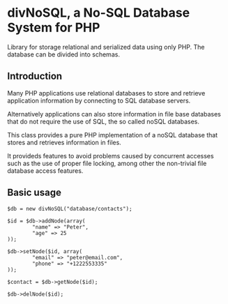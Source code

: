 divNoSQL, a No-SQL Database System for PHP  
==========================================
Library for storage relational and serialized data using only PHP. The database can be divided into schemas.

Introduction
------------
Many PHP applications use relational databases to store and retrieve application information by connecting to SQL database servers.

Alternatively applications can also store information in file base databases that do not require the use of SQL, the so called noSQL databases.

This class provides a pure PHP implementation of a noSQL database that stores and retrieves information in files.

It provideds features to avoid problems caused by concurrent accesses such as the use of proper file locking, among other the non-trivial file database access features.

Basic usage
------
    
    $db = new divNoSQL("database/contacts");
    
    $id = $db->addNode(array(
    		"name" => "Peter",
    		"age" => 25
    ));
    
    $db->setNode($id, array(
    		"email" => "peter@email.com",
    		"phone" => "+1222553335"
    ));
    
    $contact = $db->getNode($id);
    
    $db->delNode($id);
